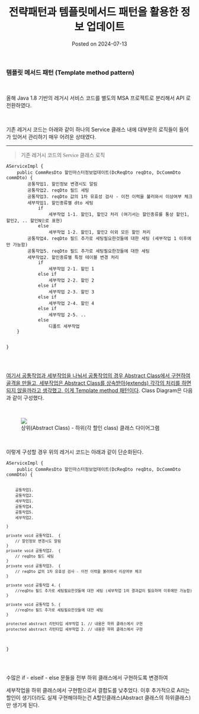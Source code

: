 <html lang="en">
<head>
    <meta charset="UTF-8">
    <meta name="viewport" content="width=device-width, initial-scale=1.0">
    <link rel="stylesheet" href="../assets/css/style.scss">
</head>
<body>
<header>
    <h1>전략패턴과 템플릿메서드 패턴을 활용한 정보 업데이트</h1>
    <p>Posted on 2024-07-13</p>
</header>
<main>
<h3>템플릿 메서드 패턴 (Template method pattern)</h3>
<p>&nbsp;</p>
<p>올해 Java 1.8 기반의 레거시 서비스 코드를 별도의 MSA 프로젝트로 분리해서 API 로 전환하였다.&nbsp;</p>
<p>&nbsp;</p>
<p>기존 레거시 코드는 아래와 같이 하나의 Service 클래스 내에 대부분의 로직들이 들어가 있어서 관리하기 매우 어려운 상태였다.&nbsp;</p>
<hr contenteditable="false" />
<blockquote><span style="font-family: 'Noto Serif KR';">기존 레거시 코드의 Service 클래스 로직&nbsp;</span></blockquote>
<pre class="java" id="code_1720878911802"><code>AServiceImpl {
	public CommResDto 할인마스터정보업데이트(DcReqDto reqDto, DcCommDto commDto) {
    	공통작업1. 할인정보 변경시도 알림 
        공통작업2. reqDto 필드 세팅 
        공통작업3. reqDto 값의 1차 유효성 검사 - 이전 이력을 불러와서 이상여부 체크 
        세부작업1. 할인종류별 dto 세팅 
        	if
            	세부작업 1-1. 할인1, 할인2 처리 (여기서는 할인종류를 통상 할인1, 할인2, .. 할인N으로 표현) 
            else
            	세부작업 1-2. 할인1, 할인2 이외 모든 할인 처리 
        공통작업4. reqDto 필드 추가로 세팅필요한것들에 대한 세팅 (세부작업 1 이후에만 가능함) 
        공통작업5. reqDto 필드 추가로 세팅필요한것들에 대한 세팅 
        세부작업2. 할인종류별 특정 테이블 변경 처리 
        	if 
            	세부작업 2-1. 할인 1 
            else if      
                세부작업 2-2. 할인 2 
			else if                 
                세부작업 2-3. 할인 3
            else if 
                세부작업 2-4. 할인 4 
			else if                 
                세부작업 2-5. .. 
            else 
            	디폴트 세부작업 
    }

}</code></pre>
<p>&nbsp;</p>
<p><u>여기서 공통작업과 세부작업을 나눠서 공통작업의 경우 Abstract Class에서 구현하여 골격을 만들고, 세부작업은 Abstract Class를 상속받아(extends) 각각의 처리를 하면 되지 않을까라고 생각했고, 이게 Template method 패턴이다</u>. Class Diagram은 다음과 같이 구성했다.&nbsp;</p>
<p>&nbsp;</p>
<p><figure class="imageblock alignCenter"><span><img src="https://blog.kakaocdn.net/dn/GGcnx/btsIxFT3csr/c5H32MSsCAHrrdVKSGLkSk/img.png" /></span><figcaption>상위(Abstract Class) - 하위(각 할인 class) 클래스 다이어그램</figcaption>
</figure>
</p>
<p>&nbsp;</p>
<p>이렇게 구성할 경우 위의 레거시 코드는 아래과 같이 단순화된다.&nbsp;</p>
<pre class="java" id="code_1720879617297"><code>AServiceImpl {
	public CommResDto 할인마스터정보업데이트(DcReqDto reqDto, DcCommDto commDto) {
    	
        공통작업1.
        공통작업2.
        세부작업1.
        공통작업4. 
        공통작업5. 
        세부작업2. 
        
    }
    
    private void 공통작업1.  {
    	// 할인정보 변경시도 알림
    }
    private void 공통작업2.  {
    	// reqDto 필드 세팅
    }
    private void 공통작업3.  {
    	// reqDto 값의 1차 유효성 검사 - 이전 이력을 불러와서 이상여부 체크
    }
    
    private void 공통작업 4. {
    	//reqDto 필드 추가로 세팅필요한것들에 대한 세팅 (세부작업 1의 결과값이 필요하여 이후에만 가능함) 
    }
     
    private void 공통작업 5. {
    	//reqDto 필드 추가로 세팅필요한것들에 대한 세팅 
    }
    
    protected abstract 리턴타입 세부작업 1. // 내용은 하위 클래스에서 구현 
    protected abstract 리턴타입 세부작업 2. // 내용은 하위 클래스에서 구현 
    

}</code></pre>
<p>&nbsp;</p>
<p>수많은 if - elseif - else 문들을 전부 하위 클래스에서 구현하도록 변경하여&nbsp;</p>
<p>세부작업을 하위 클래스에서 구현함으로서 결합도를 낮추었다. 이후 추가적으로 A라는 할인이 생기더라도 실제 구현해야하는건 A할인클래스(Abstract 클래스의 하위클래스) 만 생기게 된다.&nbsp;</p>
<p>&nbsp;</p>
<p>&nbsp;</p>
</main>
</body>
</html>